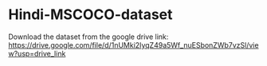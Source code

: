 # Hindi-MSCOCO-dataset

Download the dataset from the google drive link:
https://drive.google.com/file/d/1nUMki2IyqZ49a5Wf_nuESbonZWb7vzSl/view?usp=drive_link
